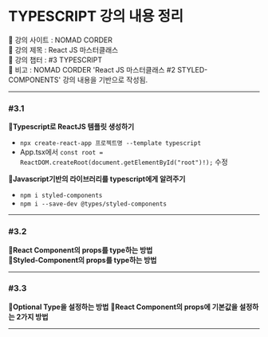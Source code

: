 # TYPESCRIPT 강의 내용 정리

📍 강의 사이트 : NOMAD CORDER  
📍 강의 제목 : React JS 마스터클래스  
📍 강의 챕터 : #3 TYPESCRIPT  
📍 비고 : NOMAD CORDER 'React JS 마스터클래스 #2 STYLED-COMPONENTS' 강의 내용을 기반으로 작성됨.

---

### #3.1

**📗Typescript로 ReactJS 템플릿 생성하기**

- `npx create-react-app 프로젝트명 --template typescript`
- App.tsx에서 `const root = ReactDOM.createRoot(document.getElementById("root")!);` 수정

**📗Javascript기반의 라이브러리를 typescript에게 알려주기**

- `npm i styled-components`
- `npm i --save-dev @types/styled-components`

---

### #3.2

**📗React Component의 props를 type하는 방법**  
**📗Styled-Component의 props를 type하는 방법**

---

### #3.3

**📗Optional Type을 설정하는 방법**
**📗React Component의 props에 기본값을 설정하는 2가지 방법**

---
